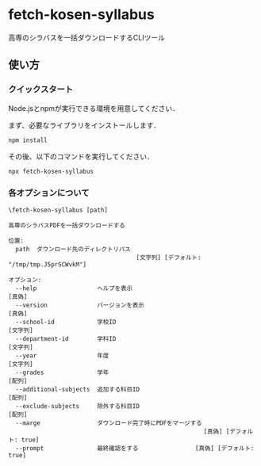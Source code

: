 # fetch-kosen-syllabus
高専のシラバスを一括ダウンロードするCLIツール

## 使い方

### クイックスタート
Node.jsとnpmが実行できる環境を用意してください．

まず、必要なライブラリをインストールします．

```sh
npm install
```

その後、以下のコマンドを実行してください．

```sh
npx fetch-kosen-syllabus
```

### 各オプションについて
```
\fetch-kosen-syllabus [path]

高専のシラバスPDFを一括ダウンロードする

位置:
  path  ダウンロード先のディレクトリパス
                                    [文字列] [デフォルト: "/tmp/tmp.J5prSCWvkM"]

オプション:
  --help                 ヘルプを表示                                     [真偽]
  --version              バージョンを表示                                 [真偽]
  --school-id            学校ID                                         [文字列]
  --department-id        学科ID                                         [文字列]
  --year                 年度                                           [文字列]
  --grades               学年                                             [配列]
  --additional-subjects  追加する科目ID                                   [配列]
  --exclude-subjects     除外する科目ID                                   [配列]
  --marge                ダウンロード完了時にPDFをマージする
                                                       [真偽] [デフォルト: true]
  --prompt               最終確認をする                [真偽] [デフォルト: true]

```
